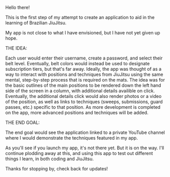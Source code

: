Hello there!

This is the first step of my attempt to create an application to aid in the learning of Brazilian JiuJitsu.

My app is not close to what I have envisioned, but I have not yet given up hope.

THE IDEA:

Each user would enter their username, create a password, and select their belt level. Eventually, belt colors would instead be used to designate subscription tiers, but that's far away. Ideally, the app was thought of as a way to interact with positions and techniques from JiuJitsu using the same mental, step-by-step process that is required on the mats. The idea was for the basic outlines of the main positions to be rendered down the left hand side of the screen in a column, with additional details availible on click. Eventually, the additional details click would also render photos or a video of the position, as well as links to techniques (sweeps, submissions, guard passes, etc.) specific to that position. As more development is completed on the app, more advanced positions and techniques will be added.

THE END GOAL:

The end goal would see the application linked to a private YouTube channel where I would demonstrate the techniques featured in my app.

As you'll see if you launch my app, it's not there yet. But it is on the way. I'll continue plodding away at this, and using this app to test out different things I learn, in both coding and JiuJitsu.

Thanks for stopping by, check back for updates!